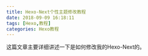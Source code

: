 ```yaml
---
title: Hexo-Next个性主题修改教程
date: 2018-09-09 16:18:11
tags: [Hexo,教程]
categories: Hexo教程
---
```

这篇文章主要详细讲述一下是如何修改我的Hexo-Next的。
<!-- more -->